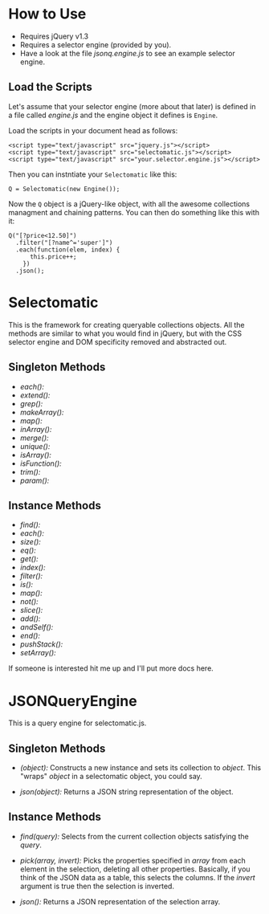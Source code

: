 How to Use
==========

  * Requires jQuery v1.3
  * Requires a selector engine (provided by you).
  * Have a look at the file _jsonq.engine.js_ to see an example selector
    engine.

Load the Scripts
----------------

Let's assume that your selector engine (more about that later) is defined
in a file called _engine.js_ and the engine object it defines is `Engine`.

Load the scripts in your document head as follows:

    <script type="text/javascript" src="jquery.js"></script>
    <script type="text/javascript" src="selectomatic.js"></script>
    <script type="text/javascript" src="your.selector.engine.js"></script>

Then you can instntiate your `Selectomatic` like this:

    Q = Selectomatic(new Engine());

Now the `Q` object is a jQuery-like object, with all the awesome collections
managment and chaining patterns. You can then do something like this with it:

    Q("[?price<12.50]")
      .filter("[?name^='super']")
      .each(function(elem, index) {
          this.price++;
        })
      .json();

Selectomatic
============

This is the framework for creating queryable collections objects. All the
methods are similar to what you would find in jQuery, but with the CSS
selector engine and DOM specificity removed and abstracted out.

Singleton Methods
-----------------

* *each():*
* *extend():*
* *grep():*
* *makeArray():*
* *map():*
* *inArray():*
* *merge():*
* *unique():*
* *isArray():*
* *isFunction():*
* *trim():*
* *param():*

Instance Methods
----------------

* *find():*
* *each():*
* *size():*
* *eq():*
* *get():*
* *index():*
* *filter():*
* *is():*
* *map():*
* *not():*
* *slice():*
* *add():*
* *andSelf():*
* *end():*
* *pushStack():*
* *setArray():*

If someone is interested hit me up and I'll put more docs here.

JSONQueryEngine
===============

This is a query engine for selectomatic.js.

Singleton Methods
-----------------

* *<constructor>(_object_):* Constructs a new instance and sets its
  collection to _object_. This "wraps" _object_ in a selectomatic object,
  you could say.

* *json(_object_):* Returns a JSON string representation of the object.

Instance Methods
----------------

* *find(_query_):* Selects from the current collection objects satisfying
  the _query_.

* *pick(_array_, _invert_):* Picks the properties specified in _array_ from
  each element in the selection, deleting all other properties. Basically,
  if you think of the JSON data as a table, this selects the columns. If the
  _invert_ argument is true then the selection is inverted.

* *json():* Returns a JSON representation of the selection array.
